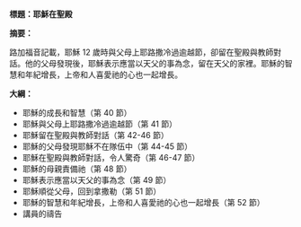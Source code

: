 **標題：耶穌在聖殿**

**摘要：**

路加福音記載，耶穌 12 歲時與父母上耶路撒冷過逾越節，卻留在聖殿與教師對話。他的父母發現後，耶穌表示應當以天父的事為念，留在天父的家裡。耶穌的智慧和年紀增長，上帝和人喜愛祂的心也一起增長。

**大綱：**

* 耶穌的成長和智慧（第 40 節）
* 耶穌與父母上耶路撒冷過逾越節（第 41 節）
* 耶穌留在聖殿與教師對話（第 42-46 節）
* 耶穌的父母發現耶穌不在隊伍中（第 44-45 節）
* 耶穌在聖殿與教師對話，令人驚奇（第 46-47 節）
* 耶穌的母親責備祂（第 48 節）
* 耶穌表示應當以天父的事為念（第 49 節）
* 耶穌順從父母，回到拿撒勒（第 51 節）
* 耶穌的智慧和年紀增長，上帝和人喜愛祂的心也一起增長（第 52 節）
* 講員的禱告